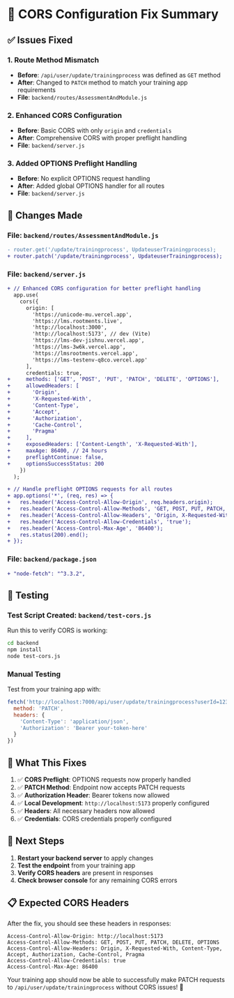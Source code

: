 # 🚀 CORS Configuration Fix Summary

## ✅ **Issues Fixed**

### 1. **Route Method Mismatch**
- **Before**: `/api/user/update/trainingprocess` was defined as `GET` method
- **After**: Changed to `PATCH` method to match your training app requirements
- **File**: `backend/routes/AssessmentAndModule.js`

### 2. **Enhanced CORS Configuration**
- **Before**: Basic CORS with only `origin` and `credentials`
- **After**: Comprehensive CORS with proper preflight handling
- **File**: `backend/server.js`

### 3. **Added OPTIONS Preflight Handling**
- **Before**: No explicit OPTIONS request handling
- **After**: Added global OPTIONS handler for all routes
- **File**: `backend/server.js`

## 🔧 **Changes Made**

### **File: `backend/routes/AssessmentAndModule.js`**
```diff
- router.get('/update/trainingprocess', UpdateuserTrainingprocess);
+ router.patch('/update/trainingprocess', UpdateuserTrainingprocess);
```

### **File: `backend/server.js`**
```diff
+ // Enhanced CORS configuration for better preflight handling
  app.use(
    cors({
      origin: [
        'https://unicode-mu.vercel.app',
        'https://lms.rootments.live',
        'http://localhost:3000',
        'http://localhost:5173', // dev (Vite)
        'https://lms-dev-jishnu.vercel.app',
        'https://lms-3w6k.vercel.app',
        'https://lmsrootments.vercel.app',
        'https://lms-testenv-q8co.vercel.app'
      ],
      credentials: true,
+     methods: ['GET', 'POST', 'PUT', 'PATCH', 'DELETE', 'OPTIONS'],
+     allowedHeaders: [
+       'Origin',
+       'X-Requested-With',
+       'Content-Type',
+       'Accept',
+       'Authorization',
+       'Cache-Control',
+       'Pragma'
+     ],
+     exposedHeaders: ['Content-Length', 'X-Requested-With'],
+     maxAge: 86400, // 24 hours
+     preflightContinue: false,
+     optionsSuccessStatus: 200
    })
  );

+ // Handle preflight OPTIONS requests for all routes
+ app.options('*', (req, res) => {
+   res.header('Access-Control-Allow-Origin', req.headers.origin);
+   res.header('Access-Control-Allow-Methods', 'GET, POST, PUT, PATCH, DELETE, OPTIONS');
+   res.header('Access-Control-Allow-Headers', 'Origin, X-Requested-With, Content-Type, Accept, Authorization, Cache-Control, Pragma');
+   res.header('Access-Control-Allow-Credentials', 'true');
+   res.header('Access-Control-Max-Age', '86400');
+   res.status(200).end();
+ });
```

### **File: `backend/package.json`**
```diff
+ "node-fetch": "^3.3.2",
```

## 🧪 **Testing**

### **Test Script Created**: `backend/test-cors.js`
Run this to verify CORS is working:
```bash
cd backend
npm install
node test-cors.js
```

### **Manual Testing**
Test from your training app with:
```javascript
fetch('http://localhost:7000/api/user/update/trainingprocess?userId=123&trainingId=456&moduleId=789&videoId=101', {
  method: 'PATCH',
  headers: {
    'Content-Type': 'application/json',
    'Authorization': 'Bearer your-token-here'
  }
})
```

## 🎯 **What This Fixes**

1. ✅ **CORS Preflight**: OPTIONS requests now properly handled
2. ✅ **PATCH Method**: Endpoint now accepts PATCH requests
3. ✅ **Authorization Header**: Bearer tokens now allowed
4. ✅ **Local Development**: `http://localhost:5173` properly configured
5. ✅ **Headers**: All necessary headers now allowed
6. ✅ **Credentials**: CORS credentials properly configured

## 🚀 **Next Steps**

1. **Restart your backend server** to apply changes
2. **Test the endpoint** from your training app
3. **Verify CORS headers** are present in responses
4. **Check browser console** for any remaining CORS errors

## 📋 **Expected CORS Headers**

After the fix, you should see these headers in responses:
```
Access-Control-Allow-Origin: http://localhost:5173
Access-Control-Allow-Methods: GET, POST, PUT, PATCH, DELETE, OPTIONS
Access-Control-Allow-Headers: Origin, X-Requested-With, Content-Type, Accept, Authorization, Cache-Control, Pragma
Access-Control-Allow-Credentials: true
Access-Control-Max-Age: 86400
```

Your training app should now be able to successfully make PATCH requests to `/api/user/update/trainingprocess` without CORS issues! 🎉
